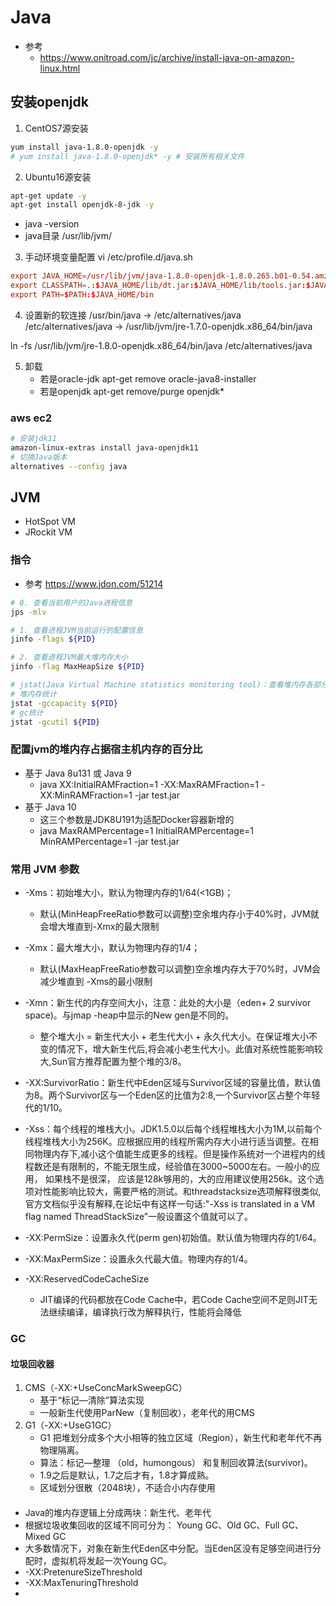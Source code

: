 # Java
- 参考
    - https://www.onitroad.com/jc/archive/install-java-on-amazon-linux.html
## 安装openjdk
1. CentOS7源安装
```bash
yum install java-1.8.0-openjdk -y
# yum install java-1.8.0-openjdk* -y # 安装所有相关文件
```

2. Ubuntu16源安装
```bash
apt-get update -y
apt-get install openjdk-8-jdk -y
```

- java -version
- java目录 /usr/lib/jvm/

3. 手动环境变量配置
vi /etc/profile.d/java.sh
```conf
export JAVA_HOME=/usr/lib/jvm/java-1.8.0-openjdk-1.8.0.265.b01-0.54.amzn1.x86_64  # 名字会不一样
export CLASSPATH=.:$JAVA_HOME/lib/dt.jar:$JAVA_HOME/lib/tools.jar:$JAVA_HOME/jre/lib/rt.jar
export PATH=$PATH:$JAVA_HOME/bin
```


4. 设置新的软连接
/usr/bin/java -> /etc/alternatives/java
/etc/alternatives/java -> /usr/lib/jvm/jre-1.7.0-openjdk.x86_64/bin/java

ln -fs /usr/lib/jvm/jre-1.8.0-openjdk.x86_64/bin/java /etc/alternatives/java

5. 卸载
    - 若是oracle-jdk 
        apt-get remove oracle-java8-installer
    - 若是openjdk
        apt-get remove/purge openjdk* 

### aws ec2
```bash
# 安装jdk11
amazon-linux-extras install java-openjdk11
# 切换Java版本
alternatives --config java
```

## JVM
- HotSpot VM
- JRockit VM

### 指令
- 参考 https://www.jdon.com/51214
```bash
# 0. 查看当前用户的Java进程信息
jps -mlv 

# 1. 查看进程JVM当前运行的配置信息
jinfo -flags ${PID} 

# 2. 查看进程JVM最大堆内存大小
jinfo -flag MaxHeapSize ${PID}

# jstat(Java Virtual Machine statistics monitoring tool)：查看堆内存各部分的使用量，以及加载类的数量
# 堆内存统计
jstat -gccapacity ${PID}
# gc统计
jstat -gcutil ${PID}
```



### 配置jvm的堆内存占据宿主机内存的百分比
- 基于 Java 8u131 或 Java 9
    - java XX:InitialRAMFraction=1 -XX:MaxRAMFraction=1 -XX:MinRAMFraction=1  -jar test.jar
- 基于 Java 10
    - 这三个参数是JDK8U191为适配Docker容器新增的
    - java MaxRAMPercentage=1 InitialRAMPercentage=1 MinRAMPercentage=1 -jar test.jar

### 常用 JVM 参数
- -Xms：初始堆大小，默认为物理内存的1/64(<1GB)；
    - 默认(MinHeapFreeRatio参数可以调整)空余堆内存小于40%时，JVM就会增大堆直到-Xmx的最大限制

- -Xmx：最大堆大小，默认为物理内存的1/4；
    - 默认(MaxHeapFreeRatio参数可以调整)空余堆内存大于70%时，JVM会减少堆直到 -Xms的最小限制

- -Xmn：新生代的内存空间大小，注意：此处的大小是（eden+ 2 survivor space)。与jmap -heap中显示的New gen是不同的。
    - 整个堆大小 = 新生代大小 + 老生代大小 + 永久代大小。在保证堆大小不变的情况下，增大新生代后,将会减小老生代大小。此值对系统性能影响较大,Sun官方推荐配置为整个堆的3/8。

- -XX:SurvivorRatio：新生代中Eden区域与Survivor区域的容量比值，默认值为8。两个Survivor区与一个Eden区的比值为2:8,一个Survivor区占整个年轻代的1/10。

- -Xss：每个线程的堆栈大小。JDK1.5.0以后每个线程堆栈大小为1M,以前每个线程堆栈大小为256K。应根据应用的线程所需内存大小进行适当调整。在相同物理内存下,减小这个值能生成更多的线程。但是操作系统对一个进程内的线程数还是有限制的，不能无限生成，经验值在3000~5000左右。一般小的应用， 如果栈不是很深， 应该是128k够用的，大的应用建议使用256k。这个选项对性能影响比较大，需要严格的测试。和threadstacksize选项解释很类似,官方文档似乎没有解释,在论坛中有这样一句话:"-Xss is translated in a VM flag named ThreadStackSize”一般设置这个值就可以了。

- -XX:PermSize：设置永久代(perm gen)初始值。默认值为物理内存的1/64。

- -XX:MaxPermSize：设置永久代最大值。物理内存的1/4。

- -XX:ReservedCodeCacheSize
    - JIT编译的代码都放在Code Cache中，若Code Cache空间不足则JIT无法继续编译，编译执行改为解释执行，性能将会降低

### GC
#### 垃圾回收器
1. CMS（-XX:+UseConcMarkSweepGC）
    - 基于“标记—清除”算法实现
    - 一般新生代使用ParNew（复制回收），老年代的用CMS
2. G1（-XX:+UseG1GC）
    - G1 把堆划分成多个大小相等的独立区域（Region），新生代和老年代不再物理隔离。
    - 算法：标记—整理 （old，humongous） 和复制回收算法(survivor)。
    - 1.9之后是默认，1.7之后才有，1.8才算成熟。
    - 区域划分很散（2048块），不适合小内存使用
####
- Java的堆内存逻辑上分成两块：新生代、老年代
- 根据垃圾收集回收的区域不同可分为： Young GC、Old GC、Full GC、Mixed GC
- 大多数情况下，对象在新生代Eden区中分配。当Eden区没有足够空间进行分配时，虚拟机将发起一次Young GC。
- -XX:PretenureSizeThreshold
- -XX:MaxTenuringThreshold
- 